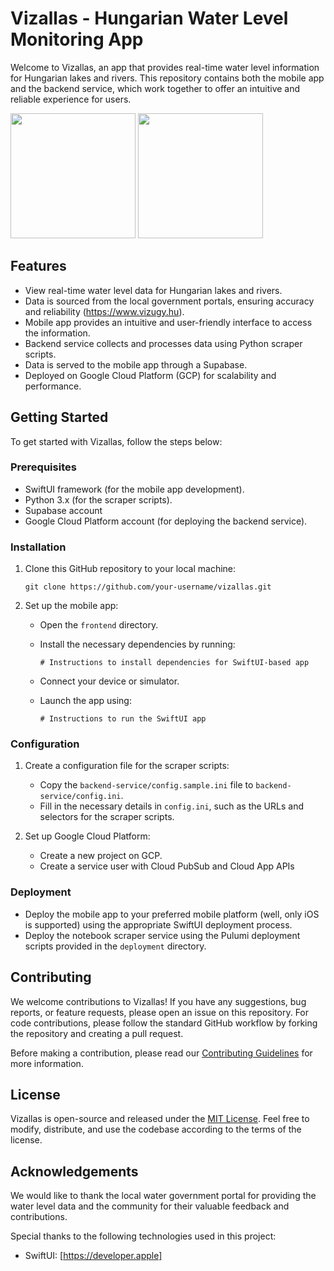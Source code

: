 # Vizallas - Hungarian Water Level Monitoring App

Welcome to Vizallas, an app that provides real-time water level information for Hungarian lakes and rivers. This repository contains both the mobile app and the backend service, which work together to offer an intuitive and reliable experience for users.

<img src="https://github.com/tfoldi/vizallas/assets/82426/49363179-ca8e-4d77-b185-9b3313461f88" width=200>
<img src="https://github.com/tfoldi/vizallas/assets/82426/5152c631-5b40-404b-9129-4edc7e525527" width=200> 

## Features

- View real-time water level data for Hungarian lakes and rivers.
- Data is sourced from the local government portals, ensuring accuracy and reliability (https://www.vizugy.hu).
- Mobile app provides an intuitive and user-friendly interface to access the information.
- Backend service collects and processes data using Python scraper scripts.
- Data is served to the mobile app through a Supabase.
- Deployed on Google Cloud Platform (GCP) for scalability and performance.

## Getting Started

To get started with Vizallas, follow the steps below:

### Prerequisites

- SwiftUI framework (for the mobile app development).
- Python 3.x (for the scraper scripts).
- Supabase account
- Google Cloud Platform account (for deploying the backend service).

### Installation

1. Clone this GitHub repository to your local machine:

   ```
   git clone https://github.com/your-username/vizallas.git
   ```

2. Set up the mobile app:

   - Open the `frontend` directory.
   - Install the necessary dependencies by running:

     ```
     # Instructions to install dependencies for SwiftUI-based app
     ```

   - Connect your device or simulator.
   - Launch the app using:

     ```
     # Instructions to run the SwiftUI app
     ```


### Configuration

1. Create a configuration file for the scraper scripts:

   - Copy the `backend-service/config.sample.ini` file to `backend-service/config.ini`.
   - Fill in the necessary details in `config.ini`, such as the URLs and selectors for the scraper scripts.

2. Set up Google Cloud Platform:

   - Create a new project on GCP.
   - Create a service user with Cloud PubSub and Cloud App APIs

### Deployment

- Deploy the mobile app to your preferred mobile platform (well, only iOS is supported) using the appropriate SwiftUI deployment process.
- Deploy the notebook scraper service using the Pulumi deployment scripts provided in the `deployment` directory.

## Contributing

We welcome contributions to Vizallas! If you have any suggestions, bug reports, or feature requests, please open an issue on this repository. For code contributions, please follow the standard GitHub workflow by forking the repository and creating a pull request.

Before making a contribution, please read our [Contributing Guidelines](CONTRIBUTING.md) for more information.

## License

Vizallas is open-source and released under the [MIT License](LICENSE). Feel free to modify, distribute, and use the codebase according to the terms of the license.

## Acknowledgements

We would like to thank the local water government portal for providing the water level data and the community for their valuable feedback and contributions.

Special thanks to the following technologies used in this project:

- SwiftUI: [https://developer.apple]

